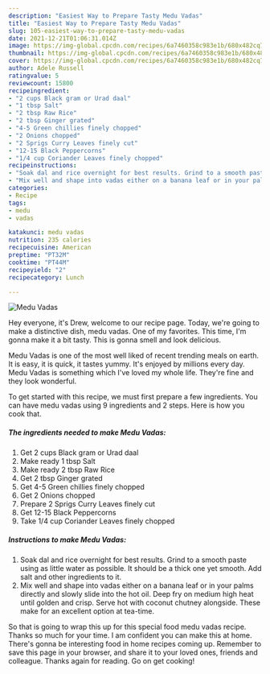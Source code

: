 ```yaml
---
description: "Easiest Way to Prepare Tasty Medu Vadas"
title: "Easiest Way to Prepare Tasty Medu Vadas"
slug: 105-easiest-way-to-prepare-tasty-medu-vadas
date: 2021-12-21T01:06:31.014Z
image: https://img-global.cpcdn.com/recipes/6a7460358c983e1b/680x482cq70/medu-vadas-recipe-main-photo.jpg
thumbnail: https://img-global.cpcdn.com/recipes/6a7460358c983e1b/680x482cq70/medu-vadas-recipe-main-photo.jpg
cover: https://img-global.cpcdn.com/recipes/6a7460358c983e1b/680x482cq70/medu-vadas-recipe-main-photo.jpg
author: Adele Russell
ratingvalue: 5
reviewcount: 15800
recipeingredient:
- "2 cups Black gram or Urad daal"
- "1 tbsp Salt"
- "2 tbsp Raw Rice"
- "2 tbsp Ginger grated"
- "4-5 Green chillies finely chopped"
- "2 Onions chopped"
- "2 Sprigs Curry Leaves finely cut"
- "12-15 Black Peppercorns"
- "1/4 cup Coriander Leaves finely chopped"
recipeinstructions:
- "Soak dal and rice overnight for best results. Grind to a smooth paste using as little water as possible. It should be a thick one yet smooth. Add salt and other ingredients to it."
- "Mix well and shape into vadas either on a banana leaf or in your palms directly and slowly slide into the hot oil. Deep fry on medium high heat until golden and crisp. Serve hot with coconut chutney alongside. These make for an excellent option at tea-time."
categories:
- Recipe
tags:
- medu
- vadas

katakunci: medu vadas 
nutrition: 235 calories
recipecuisine: American
preptime: "PT32M"
cooktime: "PT44M"
recipeyield: "2"
recipecategory: Lunch

---
```



![Medu Vadas](https://img-global.cpcdn.com/recipes/6a7460358c983e1b/680x482cq70/medu-vadas-recipe-main-photo.jpg)

Hey everyone, it's Drew, welcome to our recipe page. Today, we're going to make a distinctive dish, medu vadas. One of my favorites. This time, I'm gonna make it a bit tasty. This is gonna smell and look delicious.



Medu Vadas is one of the most well liked of recent trending meals on earth. It is easy, it is quick, it tastes yummy. It's enjoyed by millions every day. Medu Vadas is something which I've loved my whole life. They're fine and they look wonderful.


To get started with this recipe, we must first prepare a few ingredients. You can have medu vadas using 9 ingredients and 2 steps. Here is how you cook that.

<!--inarticleads1-->

##### The ingredients needed to make Medu Vadas:

1. Get 2 cups Black gram or Urad daal
1. Make ready 1 tbsp Salt
1. Make ready 2 tbsp Raw Rice
1. Get 2 tbsp Ginger grated
1. Get 4-5 Green chillies finely chopped
1. Get 2 Onions chopped
1. Prepare 2 Sprigs Curry Leaves finely cut
1. Get 12-15 Black Peppercorns
1. Take 1/4 cup Coriander Leaves finely chopped




<!--inarticleads2-->

##### Instructions to make Medu Vadas:

1. Soak dal and rice overnight for best results. Grind to a smooth paste using as little water as possible. It should be a thick one yet smooth. Add salt and other ingredients to it.
1. Mix well and shape into vadas either on a banana leaf or in your palms directly and slowly slide into the hot oil. Deep fry on medium high heat until golden and crisp. Serve hot with coconut chutney alongside. These make for an excellent option at tea-time.




So that is going to wrap this up for this special food medu vadas recipe. Thanks so much for your time. I am confident you can make this at home. There's gonna be interesting food in home recipes coming up. Remember to save this page in your browser, and share it to your loved ones, friends and colleague. Thanks again for reading. Go on get cooking!
